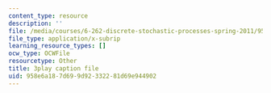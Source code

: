 ```yaml
---
content_type: resource
description: ''
file: /media/courses/6-262-discrete-stochastic-processes-spring-2011/958e6a187d699d92332281d69e944902_TOvSJkC1nRI.srt
file_type: application/x-subrip
learning_resource_types: []
ocw_type: OCWFile
resourcetype: Other
title: 3play caption file
uid: 958e6a18-7d69-9d92-3322-81d69e944902
---
```

